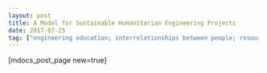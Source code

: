 ```yaml
---
layout: post
title: A Model for Sustainable Humanitarian Engineering Projects
date: 2017-07-25
tag: ["engineering education; interrelationships between people; resources; environment; and development; hands-on projects; humanitarian development"]
---
```


[mdocs_post_page new=true]